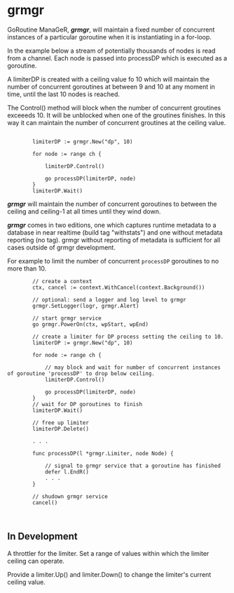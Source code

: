 # grmgr
GoRoutine ManaGeR, **_grmgr_**, will maintain a fixed number of concurrent instances of a particular goroutine when it is instantiating in a for-loop.

In the example below a stream of potentially thousands of nodes is read from a channel. Each node is passed into processDP which is executed as a goroutine.

A limiterDP is created with a ceiling value fo 10 which will maintain the number of concurrent goroutines at between 9 and 10 at any moment in time, until the last 10 nodes is reached.

The Control() method will block when the number of concurrent groutines exceeeds 10. It will be unblocked when one of the groutines finishes. 
In this way it can maintain the number of concurrent groutines at the ceiling value.

```

		limiterDP := grmgr.New("dp", 10)
		
		for node := range ch {
	
			limiterDP.Control()
			
			go processDP(limiterDP, node)
		}
		limiterDP.Wait()
```

**_grmgr_** will maintain the number of concurrent goroutines to between the ceiling and ceiling-1 at all times until they wind down.



 **_grmgr_** comes in two editions, one which captures runtime metadata to a database in near realtime (build tag "withstats") and one without metadata reporting (no tag).
grmgr without reporting of metadata is sufficient for all cases outside of grmgr development.

For example to limit the number of concurrent `processDP` goroutines to no more than 10.

```
		// create a context
		ctx, cancel := context.WithCancel(context.Background())
		
		// optional: send a logger and log level to grmgr 
		grmgr.SetLogger(logr, grmgr.Alert)
		
		// start grmgr service
		go grmgr.PowerOn(ctx, wpStart, wpEnd) 
		
		// create a limiter for DP process setting the ceiling to 10.
		limiterDP := grmgr.New("dp", 10)
		
		for node := range ch {
			
			// may block and wait for number of concurrent instances of goroutine 'processDP' to drop below ceiling.
			limiterDP.Control()
			
			go processDP(limiterDP, node)
		}
		// wait for DP goroutines to finish
		limiterDP.Wait()
		
		// free up limiter
		limiterDP.Delete()
		
		. . .
		
		func processDP(l *grmgr.Limiter, node Node) {
			
			// signal to grmgr service that a goroutine has finished
			defer l.EndR()
			. . .
		}
		
		// shudown grmgr service
		cancel()
		
		
```

## In Development

A throttler for the limiter. Set a range of values within which the limiter ceiling can operate. 

Provide a limiter.Up() and limiter.Down() to change the limiter's current ceiling value. 

